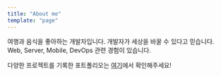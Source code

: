 ```yaml
---
title: "About me"
template: "page"
---
```


여행과 음식을 좋아하는 개발자입니다. 
개발자가 세상을 바꿀 수 있다고 믿습니다.
Web, Server, Mobile, DevOps 관련 경험이 있습니다.

다양한 프로젝트를 기록한 포트폴리오는 [여기](https://portfolio.byeongjinkang.com)에서 확인해주세요!